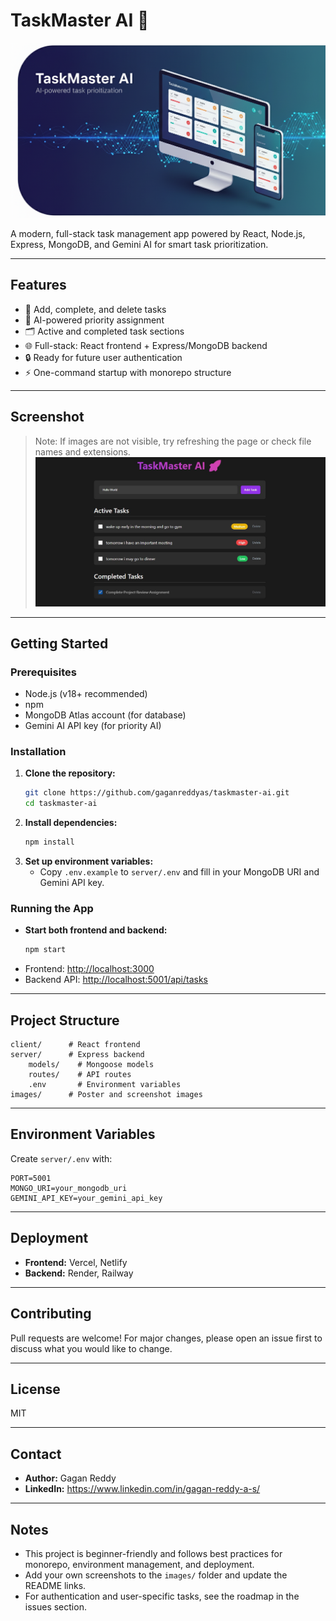 

# TaskMaster AI 🚀

![TaskMaster AI Poster](images/thumbnail.png)

A modern, full-stack task management app powered by React, Node.js, Express, MongoDB, and Gemini AI for smart task prioritization.

---

## Features
- 📝 Add, complete, and delete tasks
- 🤖 AI-powered priority assignment
- 🗂️ Active and completed task sections
- 🌐 Full-stack: React frontend + Express/MongoDB backend
- 🔒 Ready for future user authentication
- ⚡ One-command startup with monorepo structure

---

## Screenshot
> Note: If images are not visible, try refreshing the page or check file names and extensions.
![TaskMaster AI Screenshot](images/screenshot.jpg)

---


## Getting Started

### Prerequisites
- Node.js (v18+ recommended)
- npm
- MongoDB Atlas account (for database)
- Gemini AI API key (for priority AI)

### Installation
1. **Clone the repository:**
	```sh
	git clone https://github.com/gaganreddyas/taskmaster-ai.git
	cd taskmaster-ai
	```
2. **Install dependencies:**
	```sh
	npm install
	```
3. **Set up environment variables:**
	- Copy `.env.example` to `server/.env` and fill in your MongoDB URI and Gemini API key.

### Running the App
- **Start both frontend and backend:**
  ```sh
  npm start
  ```
- Frontend: [http://localhost:3000](http://localhost:3000)
- Backend API: [http://localhost:5001/api/tasks](http://localhost:5001/api/tasks)

---


## Project Structure
```
client/      # React frontend
server/      # Express backend
	models/    # Mongoose models
	routes/    # API routes
	.env       # Environment variables
images/      # Poster and screenshot images
```

---

## Environment Variables
Create `server/.env` with:
```
PORT=5001
MONGO_URI=your_mongodb_uri
GEMINI_API_KEY=your_gemini_api_key
```

---

## Deployment
- **Frontend:** Vercel, Netlify
- **Backend:** Render, Railway

---

## Contributing
Pull requests are welcome! For major changes, please open an issue first to discuss what you would like to change.

---

## License
MIT

---

## Contact
- **Author:** Gagan Reddy
- **LinkedIn:** https://www.linkedin.com/in/gagan-reddy-a-s/
---

## Notes
- This project is beginner-friendly and follows best practices for monorepo, environment management, and deployment.
- Add your own screenshots to the `images/` folder and update the README links.
- For authentication and user-specific tasks, see the roadmap in the issues section.
